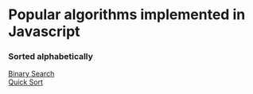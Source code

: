 # Popular algorithms implemented in Javascript

### Sorted alphabetically

[Binary Search](https://github.com/mgechev/javascript-algorithms/blob/master/src/searching/binarysearch.js)<br />
[Quick Sort](https://github.com/dabit3/javascript-algorithms/blob/master/src/quick_sort.md)
